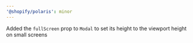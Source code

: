 ```yaml
---
'@shopify/polaris': minor
---
```


Added the `fullScreen` prop to `Modal` to set its height to the viewport height on small screens
